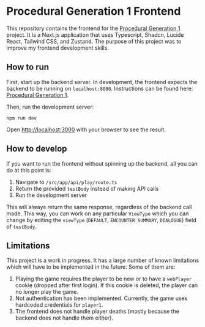 # Procedural Generation 1 Frontend

This repository contains the frontend for
the [Procedural Generation 1](https://github.com/kimgoetzke/procedural-generation-1) project. It is a Next.js
application that uses Typescript, Shadcn, Lucide React, Tailwind CSS, and Zustand. The purpose of this project was to
improve my frontend development skills.

## How to run

First, start up the backend server. In development, the frontend expects the backend to be running on `localhost:8080`.
Instructions can be found here: [Procedural Generation 1](https://github.com/kimgoetzke/procedural-generation-1).

Then, run the development server:

```shell
npm run dev
```

Open [http://localhost:3000](http://localhost:3000) with your browser to see the result.

## How to develop

If you want to run the frontend without spinning up the backend, all you can do at this point is:

1. Navigate to `/src/app/api/play/route.ts`
2. Return the provided `testBody` instead of making API calls
3. Run the development server

This will always return the same response, regardless of the backend call made. This way, you can work on any
particular `ViewType` which you can change by editing the `viewType` (`DEFAULT`, `ENCOUNTER_SUMMARY`, `DIALOGUE`)
field of `testBody`.

## Limitations

This project is a work in progress. It has a large number of known limitations which will have to be implemented in the
future. Some of them are:

1. Playing the game requires the player to be new or to have a `webPlayer` cookie (dropped after first login). If this
   cookie is deleted, the player can no longer play the game.
2. Not authentication has been implemented. Currently, the game uses hardcoded credentials for `player1`.
3. The frontend does not handle player deaths (mostly because the backend does not handle them either).